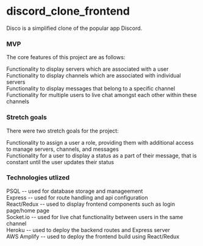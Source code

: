 # discord_clone_frontend

Disco is a simplified clone of the popular app Discord.

### MVP

The core features of this project are as follows:

Functionality to display servers which are associated with a user
<br>
Functionality to display channels which are associated with individual servers
<br>
Functionality to display messages that belong to a specific channel
<br>
Functionality for multiple users to live chat amongst each other within these channels
<br>


### Stretch goals

There were two stretch goals for the project:

Functionality to assign a user a role, providing them with additional access to manage servers, channels, and messages
<br>
Functionality for a user to display a status as a part of their message, that is constant until the user updates their status

### Technologies utlized

PSQL -- used for database storage and manageement
<br>
Express -- used for route handling and api configuration
<br>
React/Redux -- used to display frontend components such as login page/home page
<br>
Socket.io -- used for live chat functionality between users in the same channel
<br>
Heroku -- used to deploy the backend routes and Express server
<br>
AWS Amplify -- used to deploy the frontend build using React/Redux
